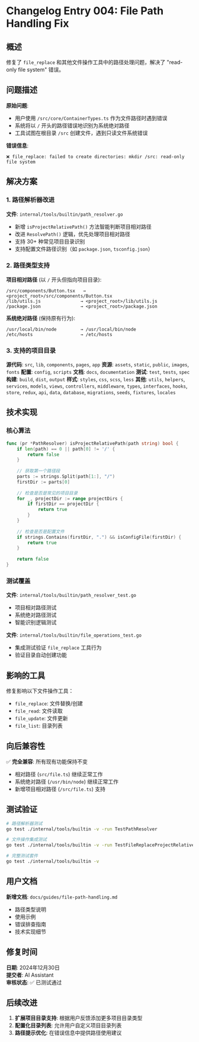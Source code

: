 # Changelog Entry 004: File Path Handling Fix

## 概述

修复了 `file_replace` 和其他文件操作工具中的路径处理问题，解决了 "read-only file system" 错误。

## 问题描述

**原始问题**:
- 用户使用 `/src/core/ContainerTypes.ts` 作为文件路径时遇到错误
- 系统将以 `/` 开头的路径错误地识别为系统绝对路径
- 工具试图在根目录 `/src` 创建文件，遇到只读文件系统错误

**错误信息**:
```
❌ file_replace: failed to create directories: mkdir /src: read-only file system
```

## 解决方案

### 1. 路径解析器改进

**文件**: `internal/tools/builtin/path_resolver.go`

- 新增 `isProjectRelativePath()` 方法智能判断项目相对路径
- 改进 `ResolvePath()` 逻辑，优先处理项目相对路径
- 支持 30+ 种常见项目目录识别
- 支持配置文件路径识别（如 `package.json`, `tsconfig.json`）

### 2. 路径类型支持

**项目相对路径** (以 `/` 开头但指向项目目录):
```
/src/components/Button.tsx   → <project_root>/src/components/Button.tsx
/lib/utils.js               → <project_root>/lib/utils.js
/package.json               → <project_root>/package.json
```

**系统绝对路径** (保持原有行为):
```
/usr/local/bin/node         → /usr/local/bin/node
/etc/hosts                  → /etc/hosts
```

### 3. 支持的项目目录

**源代码**: `src`, `lib`, `components`, `pages`, `app`
**资源**: `assets`, `static`, `public`, `images`, `fonts`
**配置**: `config`, `scripts`
**文档**: `docs`, `documentation`
**测试**: `test`, `tests`, `spec`
**构建**: `build`, `dist`, `output`
**样式**: `styles`, `css`, `scss`, `less`
**其他**: `utils`, `helpers`, `services`, `models`, `views`, `controllers`, `middleware`, `types`, `interfaces`, `hooks`, `store`, `redux`, `api`, `data`, `database`, `migrations`, `seeds`, `fixtures`, `locales`

## 技术实现

### 核心算法

```go
func (pr *PathResolver) isProjectRelativePath(path string) bool {
    if len(path) == 0 || path[0] != '/' {
        return false
    }
    
    // 获取第一个路径段
    parts := strings.Split(path[1:], "/")
    firstDir := parts[0]
    
    // 检查是否是常见的项目目录
    for _, projectDir := range projectDirs {
        if firstDir == projectDir {
            return true
        }
    }
    
    // 检查是否是配置文件
    if strings.Contains(firstDir, ".") && isConfigFile(firstDir) {
        return true
    }
    
    return false
}
```

### 测试覆盖

**文件**: `internal/tools/builtin/path_resolver_test.go`
- 项目相对路径测试
- 系统绝对路径测试  
- 智能识别逻辑测试

**文件**: `internal/tools/builtin/file_operations_test.go`
- 集成测试验证 `file_replace` 工具行为
- 验证目录自动创建功能

## 影响的工具

修复影响以下文件操作工具：
- `file_replace`: 文件替换/创建
- `file_read`: 文件读取
- `file_update`: 文件更新
- `file_list`: 目录列表

## 向后兼容性

✅ **完全兼容**: 所有现有功能保持不变
- 相对路径 (`src/file.ts`) 继续正常工作
- 系统绝对路径 (`/usr/bin/node`) 继续正常工作
- 新增项目相对路径 (`/src/file.ts`) 支持

## 测试验证

```bash
# 路径解析器测试
go test ./internal/tools/builtin -v -run TestPathResolver

# 文件操作集成测试
go test ./internal/tools/builtin -v -run TestFileReplaceProjectRelativePath

# 完整测试套件
go test ./internal/tools/builtin -v
```

## 用户文档

**新增文档**: `docs/guides/file-path-handling.md`
- 路径类型说明
- 使用示例
- 错误排查指南
- 技术实现细节

## 修复时间

**日期**: 2024年12月30日  
**提交者**: AI Assistant  
**审核状态**: ✅ 已测试通过

## 后续改进

1. **扩展项目目录支持**: 根据用户反馈添加更多项目目录类型
2. **配置化目录列表**: 允许用户自定义项目目录列表
3. **路径提示优化**: 在错误信息中提供路径使用建议 
